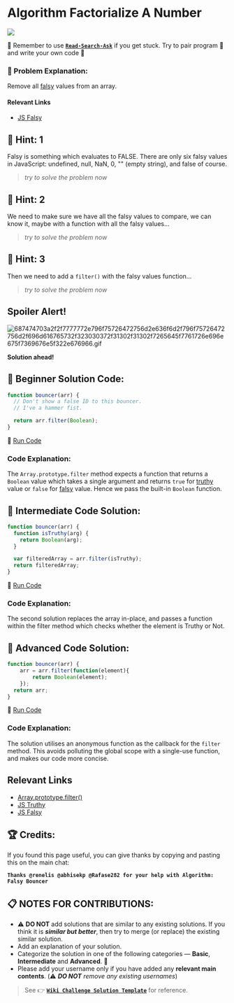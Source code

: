 # Algorithm Factorialize A Number

![](https://i.imgur.com/GluUbAz.jpg)

:triangular_flag_on_post: Remember to use [**`Read-Search-Ask`**](FreeCodeCamp-Get-Help) if you get stuck. Try to pair program :busts_in_silhouette: and write your own code :pencil:

### :checkered_flag: Problem Explanation:

Remove all [falsy](JS-Falsy) values from an array.

#### Relevant Links

- [JS Falsy](JS-Falsy)

## :speech_balloon: Hint: 1

Falsy is something which evaluates to FALSE. There are only six falsy values in JavaScript: undefined, null, NaN, 0, "" (empty string), and false of course.

> _try to solve the problem now_

## :speech_balloon: Hint: 2

We need to make sure we have all the falsy values to compare, we can know it, maybe with a function with all the falsy values...

> _try to solve the problem now_

## :speech_balloon: Hint: 3

Then we need to add a `filter()` with the falsy values function...

> _try to solve the problem now_

## Spoiler Alert!

![687474703a2f2f7777772e796f75726472756d2e636f6d2f796f75726472756d2f696d616765732f323030372f31302f31302f7265645f7761726e696e675f7369676e5f322e676966.gif](https://files.gitter.im/FreeCodeCamp/Wiki/nlOm/thumb/687474703a2f2f7777772e796f75726472756d2e636f6d2f796f75726472756d2f696d616765732f323030372f31302f31302f7265645f7761726e696e675f7369676e5f322e676966.gif)

**Solution ahead!**

## :beginner: Beginner Solution Code:

```javascript
function bouncer(arr) {
  // Don't show a false ID to this bouncer.
  // I've a hammer fist.

  return arr.filter(Boolean);
}
```

:rocket: [Run Code](https://repl.it/CLjU/32)

### Code Explanation:

The `Array.prototype.filter` method expects a function that returns a `Boolean` value which takes a single argument and returns `true` for [truthy](JS-Truthy) value or `false` for [falsy](JS-Falsy) value. Hence we pass the built-in `Boolean` function.

## :sunflower: Intermediate Code Solution:

```javascript
function bouncer(arr) {
  function isTruthy(arg) {
    return Boolean(arg);
  }

  var filteredArray = arr.filter(isTruthy);
  return filteredArray;
}
```

:rocket: [Run Code](https://repl.it/CLjU/33)

### Code Explanation:

The second solution replaces the array in-place, and passes a function within the filter method which checks whether the element is Truthy or Not.

## :rotating_light: Advanced Code Solution:

```javascript
function bouncer(arr) {
    arr = arr.filter(function(element){
        return Boolean(element);
    });
  return arr;
}
```

:rocket: [Run Code](https://repl.it/CLjU/34)

### Code Explanation:

The solution utilises an anonymous function as the callback for the `filter` method. This avoids polluting the global scope with a single-use function, and makes our code more concise.

## Relevant Links

- [Array.prototype.filter()](JS-Array-Prototype-Filter)
- [JS Truthy](JS-Truthy)
- [JS Falsy](JS-Falsy)


## :trophy: Credits:

If you found this page useful, you can give thanks by copying and pasting this on the main chat: 

**`Thanks @renelis @abhisekp @Rafase282 for your help with Algorithm: Falsy Bouncer`**

## :clipboard: NOTES FOR CONTRIBUTIONS:

- :warning: **DO NOT** add solutions that are similar to any existing solutions. If you think it is **_similar but better_**, then try to merge (or replace) the existing similar solution.
- Add an explanation of your solution.
- Categorize the solution in one of the following categories &mdash; **Basic**, **Intermediate** and **Advanced**. :traffic_light:
- Please add your username only if you have added any **relevant main contents**. (:warning: **_DO NOT_** _remove any existing usernames_)

> See :point_right: [**`Wiki Challenge Solution Template`**](Wiki-Template-Challenge-Solution) for reference.
